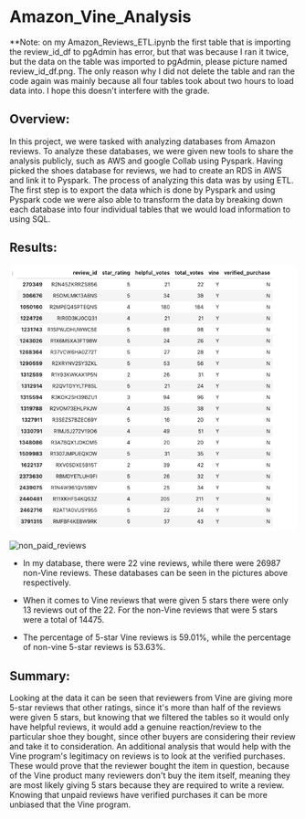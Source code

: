 # Amazon_Vine_Analysis
**Note: on my Amazon_Reviews_ETL.ipynb the first table that is importing the review_id_df to pgAdmin has error, but that was because I ran it twice, but the data on the table was imported to pgAdmin, please picture named review_id_df.png. The only reason why I did not delete the table and ran the code again was mainly because all four tables took about two hours to load data into. I hope this doesn't interfere with the grade. 

## Overview:
In this project, we were tasked with analyzing databases from Amazon reviews. To analyze these databases, we were given new tools to share the analysis publicly, such as AWS and google Collab using Pyspark. Having picked the shoes database for reviews, we had to create an RDS in AWS and link it to Pyspark. The process of analyzing this data was by using ETL. The first step is to export the data which is done by Pyspark and using Pyspark code we were also able to transform the data by breaking down each database into four individual tables that we would load information to using SQL. 

## Results:

![paid_reviews](https://github.com/Mparra14/Amazon_Vine_Analysis/blob/main/paid_reviews.png)

![non_paid_reviews]()
* In my database, there were 22 vine reviews, while there were 26987 non-Vine reviews. These databases can be seen in the pictures above respectively.

* When it comes to Vine reviews that were given 5 stars there were only 13 reviews out of the 22. For the non-Vine reviews that were 5 stars were a total of 14475.

* The percentage of 5-star Vine reviews is 59.01%, while the percentage of non-vine 5-star reviews is 53.63%.


## Summary: 
Looking at the data it can be seen that reviewers from Vine are giving more 5-star reviews that other ratings, since it's more than half of the reviews were given 5 stars, but knowing that we filtered the tables so it would only have helpful reviews, it would add a genuine reaction/review to the particular shoe they bought, since other buyers are considering their review and take it to consideration. An additional analysis that would help with the Vine program's legitimacy on reviews is to look at the verified purchases. These would prove that the reviewer bought the item in question, because of the Vine product many reviewers don't buy the item itself, meaning they are most likely giving 5 stars because they are required to write a review. Knowing that unpaid reviews have verified purchases it can be more unbiased that the Vine program.


